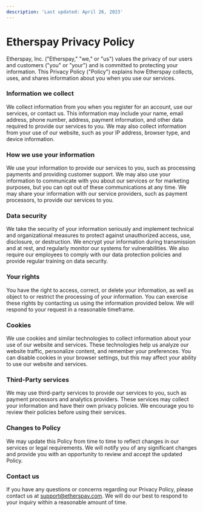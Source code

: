 ```yaml
---
description: 'Last updated: April 26, 2023'
---
```


# Etherspay Privacy Policy

Etherspay, Inc. ("Etherspay," "we," or "us") values the privacy of our users and customers ("you" or "your") and is committed to protecting your information. This Privacy Policy ("Policy") explains how Etherspay collects, uses, and shares information about you when you use our services.

### Information we collect

We collect information from you when you register for an account, use our services, or contact us. This information may include your name, email address, phone number, address, payment information, and other data required to provide our services to you. We may also collect information from your use of our website, such as your IP address, browser type, and device information.

### How we use your information

We use your information to provide our services to you, such as processing payments and providing customer support. We may also use your information to communicate with you about our services or for marketing purposes, but you can opt out of these communications at any time. We may share your information with our service providers, such as payment processors, to provide our services to you.

### Data security

We take the security of your information seriously and implement technical and organizational measures to protect against unauthorized access, use, disclosure, or destruction. We encrypt your information during transmission and at rest, and regularly monitor our systems for vulnerabilities. We also require our employees to comply with our data protection policies and provide regular training on data security.

### Your rights

You have the right to access, correct, or delete your information, as well as object to or restrict the processing of your information. You can exercise these rights by contacting us using the information provided below. We will respond to your request in a reasonable timeframe.

### Cookies

We use cookies and similar technologies to collect information about your use of our website and services. These technologies help us analyze our website traffic, personalize content, and remember your preferences. You can disable cookies in your browser settings, but this may affect your ability to use our website and services.

### Third-Party services

We may use third-party services to provide our services to you, such as payment processors and analytics providers. These services may collect your information and have their own privacy policies. We encourage you to review their policies before using their services.

### Changes to Policy

We may update this Policy from time to time to reflect changes in our services or legal requirements. We will notify you of any significant changes and provide you with an opportunity to review and accept the updated Policy.

### Contact us

If you have any questions or concerns regarding our Privacy Policy, please contact us at support@etherspay.com. We will do our best to respond to your inquiry within a reasonable amount of time.
